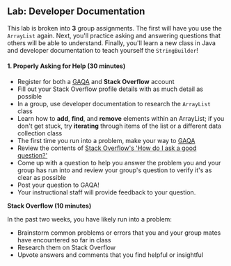 ## Lab: Developer Documentation

This lab is broken into **3** group assignments. The first will have you use the `ArrayList` again. Next, you'll practice asking and answering questions that others will be able to understand. Finally, you'll learn a new class in Java and developer documentation to teach yourself the `StringBuilder`!


#### 1. Properly Asking for Help (30 minutes)

- Register for both a [GAQA](http://gaqa.herokuapp.com/) and **Stack Overflow** account
- Fill out your Stack Overflow profile details with as much detail as possible
- In a group, use developer documentation to research the `ArrayList` class
- Learn how to **add**, **find**, and **remove** elements within an ArrayList; if you don't get stuck, try **iterating** through items of the list or a different data collection class
- The first time you run into a problem, make your way to [GAQA](http://gaqa.herokuapp.com/)
- Review the contents of [Stack Overflow's 'How do I ask a good question?'](http://stackoverflow.com/help/how-to-ask)
- Come up with a question to help you answer the problem you and your group has run into and review your group's question to verify it's as clear as possible
- Post your question to GAQA!
- Your instructional staff will provide feedback to your question.

**Stack Overflow (10 minutes)**

In the past two weeks, you have likely run into a problem:

- Brainstorm common problems or errors that you and your group mates have encountered so far in class
- Research them on Stack Overflow
- Upvote answers and comments that you find helpful or insightful
